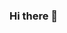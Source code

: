 ### Hi there 👋

<!--
**Tekrific/Tekrific** is a ✨ _special_ ✨ repository because its `README.md` (this file) appears on your GitHub profile.

Here are some ideas to get you started:

- 🔭 I’m currently working on Machine Learning
- 🌱 I’m currently learning Pytorch
- 👯 I’m looking to collaborate on ML projects in general and projects using pytorch in particular.
- 📫 How to reach me: https://www.twitch.tv/tekrific

-->
